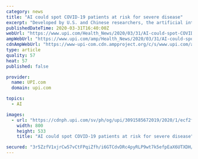 ```yaml
---
category: news
title: "AI could spot COVID-19 patients at risk for severe disease"
excerpt: "Developed by U.S. and Chinese researchers, the artificial intelligence, or AI, program has been tested at two hospitals in China with 53 patients who were diagnosed in January with COVID-19. The new tool is considered experimental and is now in testing. The aim is to help doctors make the best use of limited resources, by identifying early on ..."
publishedDateTime: 2020-03-31T16:40:00Z
webUrl: "https://www.upi.com/Health_News/2020/03/31/AI-could-spot-COVID-19-patients-at-risk-for-severe-disease/3091585672019/?sl=1"
ampWebUrl: "https://www.upi.com/amp/Health_News/2020/03/31/AI-could-spot-COVID-19-patients-at-risk-for-severe-disease/3091585672019/"
cdnAmpWebUrl: "https://www-upi-com.cdn.ampproject.org/c/s/www.upi.com/amp/Health_News/2020/03/31/AI-could-spot-COVID-19-patients-at-risk-for-severe-disease/3091585672019/"
type: article
quality: 57
heat: 57
published: false

provider:
  name: UPI.com
  domain: upi.com

topics:
  - AI

images:
  - url: "https://cdnph.upi.com/sv/ph/og/upi/3091585672019/2020/1/ecf2f78eecab130a32c418aab0d8fb25/v1.5/AI-could-spot-COVID-19-patients-at-risk-for-severe-disease.jpg"
    width: 800
    height: 533
    title: "AI could spot COVID-19 patients at risk for severe disease"

secured: "3r5ZzfV1xjrCw57vCtFPqiZfh/i6GTCdvDRc4pyRLP9wt7k5efpEaX6UTXDH/TXCFOWH+OL5zdf8IgL9zYPkJd4loJHDBIQRflfnYgg7ZgiW2/dod8/GQBj27KwlRbqMzkdft+aQZuomsi7kyFG/sFX+v8ZqAdsrEl8f4rUDk3VqwHU/b4wCpRm9nAS4n70ONrduSTx+/MiuPckXMcybArzIGaE0+p7oqKjOzDjbuDF2lLalbwhWza3a4Q/Xg2tV4ClXDZVJkFHF4Yt26Zougjiftrl6QSFcGdOK3HN4l8CJy+zPmYdB6Gef2jmO47jz;5Be5HnBakOFyk7glqW5vgA=="
---
```


